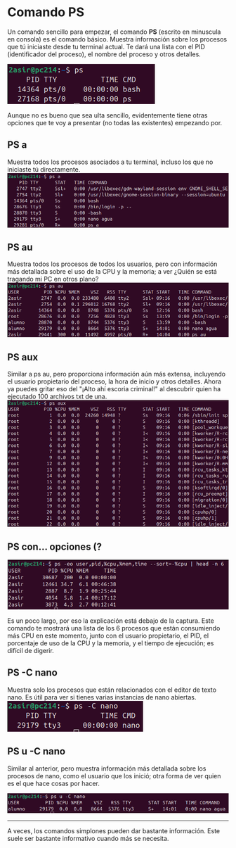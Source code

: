 # Comando PS

Un comando sencillo para empezar, el comando **PS** (escrito en minuscula en consola) es el comando básico. 
Muestra información sobre los procesos que tú iniciaste desde tu terminal actual. 
Te dará una lista con el PID (identificador del proceso), el nombre del proceso y otros detalles.

![comando ps](/img/ps.png)

Aunque no es bueno que sea ulta sencillo, evidentemente tiene otras opciones que te voy a presentar (no todas las existentes) empezando por.

## PS a
Muestra todos los procesos asociados a tu terminal, incluso los que no iniciaste tú directamente.
![comando ps](/img/psa.png)

## PS au
Muestra todos los procesos de todos los usuarios, pero con información más detallada sobre el uso de la CPU y la memoria; a ver ¿Quién se está tragando mi PC en otros plano?
![comando ps](/img/psau.png)

## PS aux
Similar a ps au, pero proporciona información aún más extensa, incluyendo el usuario propietario del proceso, la hora de inicio y otros detalles. Ahora ya puedes gritar eso del "¡Alto ahí escoria criminal!" al descubrir quien ha ejecutado 100 archivos txt de una.
![comando ps](/img/psaux.png)

## PS con... opciones (?
![comando ps](/img/psmore.png)

Es un poco largo, por eso la explicación está debajo de la captura. Este comando te mostrará una lista de los 6 procesos que están consumiendo más CPU en este momento, junto con el usuario propietario, el PID, el porcentaje de uso de la CPU y la memoria, y el tiempo de ejecución; es difícil de digerir.

## PS -C nano
Muestra solo los procesos que están relacionados con el editor de texto nano. Es útil para ver si tienes varias instancias de nano abiertas.
![comando ps](/img/psnano.png)

## PS u -C nano

Similar al anterior, pero muestra información más detallada sobre los procesos de nano, como el usuario que los inició; otra forma de ver quien es el que hace cosas por hacer.

![comando ps](/img/psucnano.png)

***
A veces, los comandos simplones pueden dar bastante información. Este suele ser bastante informativo cuando más se necesita.
